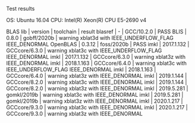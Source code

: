 Test results

OS: Ubuntu 16.04
CPU: Intel(R) Xeon(R) CPU E5-2690 v4

BLAS lib | version    | toolchain     | result
blasref  | -          | GCC/10.2.0    | PASS
BLIS     | 0.8.0      | gobff/2020b   | warning xblat3d with IEEE_UNDERFLOW_FLAG IEEE_DENORMAL
OpenBLAS | 0.3.12     | foss/2020b    | PASS
imkl     | 2017.1.132 | GCCcore/6.3.0 | warning xblat3c with IEEE_UNDERFLOW_FLAG IEEE_DENORMAL
imkl     | 2017.1.132 | GCCcore/6.3.0 | warning xblat3z with IEEE_DENORMAL
imkl     | 2018.1.163 | GCCcore/6.4.0 | warning xblat3c with IEEE_UNDERFLOW_FLAG IEEE_DENORMAL
imkl     | 2018.1.163 | GCCcore/6.4.0 | warning xblat3z with IEEE_DENORMAL
imkl     | 2019.1.144 | GCCcore/8.2.0 | warning xblat3c with IEEE_DENORMAL
imkl     | 2019.1.144 | GCCcore/8.2.0 | warning xblat3z with IEEE_DENORMAL
imkl     | 2019.5.281 | gomkl/2019b   | warning xblat3c with IEEE_DENORMAL
imkl     | 2019.5.281 | gomkl/2019b   | warning xblat3z with IEEE_DENORMAL
imkl     | 2020.1.217 | GCCcore/9.3.0 | warning xblat3c with IEEE_DENORMAL
imkl     | 2020.1.217 | GCCcore/9.3.0 | warning xblat3z with IEEE_DENORMAL
